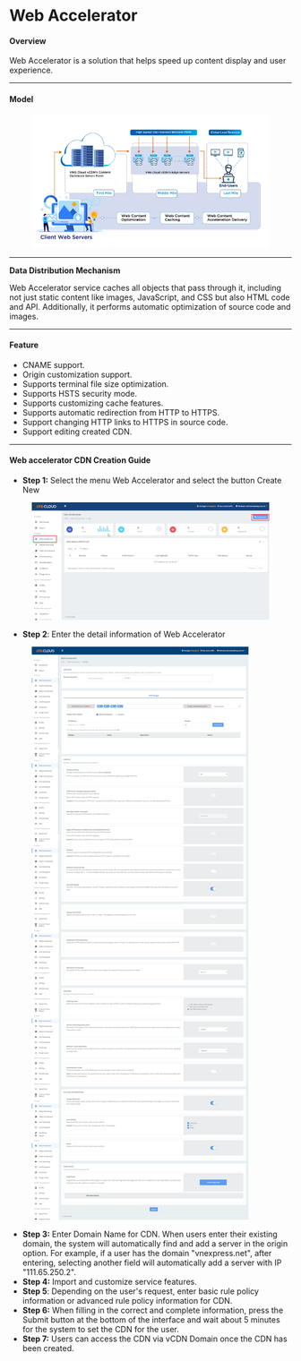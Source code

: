 # Web Accelerator

#### **Overview** <a href="#webaccelerator-tongquan" id="webaccelerator-tongquan"></a>

Web Accelerator is a solution that helps speed up content display and user experience.

***

#### **Model** <a href="#webaccelerator-cochephanphoidulieu" id="webaccelerator-cochephanphoidulieu"></a>

<figure><img src="../../.gitbook/assets/image (162).png" alt=""><figcaption></figcaption></figure>

***

**Data Distribution Mechanism**

Web Accelerator service caches all objects that pass through it, including not just static content like images, JavaScript, and CSS but also HTML code and API. Additionally, it performs automatic optimization of source code and images.

***

#### **Feature** <a href="#webaccelerator-tinhnangdichvu" id="webaccelerator-tinhnangdichvu"></a>

* CNAME support.&#x20;
* Origin customization support.&#x20;
* Supports terminal file size optimization.&#x20;
* Supports HSTS security mode.&#x20;
* Supports customizing cache features.&#x20;
* Supports automatic redirection from HTTP to HTTPS.&#x20;
* Support changing HTTP links to HTTPS in source code.&#x20;
* Support editing created CDN.

***

#### **Web accelerator CDN Creation Guide** <a href="#webaccelerator-cachtaowebacceleratorcdn" id="webaccelerator-cachtaowebacceleratorcdn"></a>

* **Step 1:** Select the menu Web Accelerator and select the button Create New

<figure><img src="../../.gitbook/assets/image (163).png" alt=""><figcaption></figcaption></figure>

* **Step 2**: Enter the detail information of Web Accelerator

<figure><img src="../../.gitbook/assets/image (164).png" alt=""><figcaption></figcaption></figure>

* **Step 3:** Enter Domain Name for CDN. When users enter their existing domain, the system will automatically find and add a server in the origin option. For example, if a user has the domain "vnexpress.net", after entering, selecting another field will automatically add a server with IP "111.65.250.2".&#x20;
* **Step 4:** Import and customize service features.&#x20;
* **Step 5**: Depending on the user's request, enter basic rule policy information or advanced rule policy information for CDN.&#x20;
* **Step 6:** When filling in the correct and complete information, press the Submit button at the bottom of the interface and wait about 5 minutes for the system to set the CDN for the user.&#x20;
* **Step 7:** Users can access the CDN via vCDN Domain once the CDN has been created.
